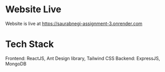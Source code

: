 # Website Live
Website is live at https://saurabnegi-assignment-3.onrender.com

# Tech Stack
Frontend: ReactJS, Ant Design library, Tailwind CSS
Backend: ExpressJS, MongoDB
